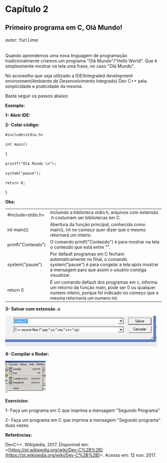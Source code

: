 # Capítulo 2

## Primeiro programa em C, Olá Mundo!

###### autor: Yuri Lima

Quando aprendemos uma nova linguagem de programação tradicionalmente criamos um programa "Olá Mundo"/"Hello World". Que é simplesmente mostrar na tela uma frase, no caso "Olá Mundo".

No aconselho que seja utilizado a IDE\(Integrated development environment/Ambiente de Desenvolvimento Integrado\) Dev C++ pela simplicidade e praticidade da mesma.

Basta seguir os passos abaixo:

**Exemplo:**

**1- Abrir IDE:**

**2- Colar código:**

`#include<stdio.h>`

`int main()`

`{`

`printf("Olá Mundo \n");`

`system("pause");`

`return 0;`

`}`

**Obs:**

|  |  |
| :--- | :--- |
| \#include&lt;stdio.h&gt; | Incluindo a biblioteca stdio.h, arquivos com extensão .h costumam ser bibliotecas em C. |
| int main\(\){ | Abertura da função principal, conhecida como main\(\), int no começo quer dizer que o mesmo retornará um inteiro. |
| printf\("Conteúdo"\) | O comando printf\("Conteúdo"\) é para mostrar na tela o conteúdo que está entre "". |
| system\("pause"\) | Por default programas em C fecham automaticamente no final, o comando system\("pause"\) é para congelar a tela após mostrar a mensagem para que assim o usuário consiga visualizar. |
| return 0 | É um comando default dos programas em c, informa um retorno da função main, pode ser 0 ou qualquer numero inteiro, porque foi indicado no começo que a mesma retornaria um numero int. |

**3- Salvar com extensão .c**

![](/assets/extensaoc.png)

**4- Compilar e Rodar:**

![](/assets/compile/run.png)

**Exercícios:**

1- Faça um programa em C que imprima a mensagem "Segundo Programa"

2- Faça um programa em C que imprima a mensagem "Segundo programa" duas vezes.

**Referências:**

 DevC++. Wikipédia, 2017. Disponível em: &lt;[https://pt.wikipedia.org/wiki/Dev-C%2B%2B](https://pt.wikipedia.org/wiki/Dev-C%2B%2B)&gt;. Acesso em: 12 nov. 2017.



